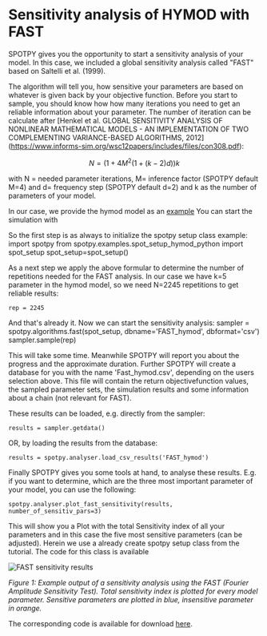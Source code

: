 <script type="text/javascript" src="https://cdn.mathjax.org/mathjax/latest/MathJax.js?config=TeX-AMS_HTML"></script>

# Sensitivity analysis of HYMOD with FAST

SPOTPY gives you the opportunity to start a sensitivity analysis of your model. In this case, we included a global sensitivity analysis called "FAST" based on 
Saltelli et al. (1999).

The algorithm will tell you, how sensitive your parameters are based on whatever is given back by your objective function. Before you start to sample, you should know how how many
iterations you need to get an reliable information about your parameter. The number of iteration can be calculate after [Henkel et al. GLOBAL SENSITIVITY ANALYSIS OF NONLINEAR MATHEMATICAL MODELS - AN 
IMPLEMENTATION OF TWO COMPLEMENTING VARIANCE-BASED ALGORITHMS, 2012] (https://www.informs-sim.org/wsc12papers/includes/files/con308.pdf): 

$$N = (1+4M^2(1+(k-2)d))k$$

with N = needed parameter iterations, M= inference factor (SPOTPY default M=4) and d= frequency step (SPOTPY default d=2) and k as the number of parameters of your model.

In our case, we provide the hymod model as an [example](https://github.com/thouska/spotpy/blob/master/spotpy/examples/spot_setup_hymod_python.py)
You can start the simulation with


So the first step is as always to initialize the spotpy setup class example:
	import spotpy
	from spotpy.examples.spot_setup_hymod_python import spot_setup
	spot_setup=spot_setup()

As a next step we apply the above formular to determine the number of repetitions needed for the FAST analysis. In our case we have k=5 parameter
in the hymod model, so we need N=2245 repetitions to get reliable results:

    rep = 2245

And that's already it. Now we can start the sensitivity analysis:
    sampler = spotpy.algorithms.fast(spot_setup, dbname='FAST_hymod', dbformat='csv')
    sampler.sample(rep)

This will take some time. Meanwhile SPOTPY will report you about the progress and the approximate duration.
Further SPOTPY will create a database for you with the name 'Fast_hymod.csv', depending on the users selection above.
This file will contain the return objectivefunction values, the sampled parameter sets, the simulation results and some information 
about a chain (not relevant for FAST).

These results can be loaded, e.g. directly from the sampler:

	results = sampler.getdata()

OR, by loading the results from the database:

	results = spotpy.analyser.load_csv_results('FAST_hymod')

Finally SPOTPY gives you some tools at hand, to analyse these results. E.g. if you want to determine, which are the three most important parameter of your
model, you can use the following:

    spotpy.analyser.plot_fast_sensitivity(results, number_of_sensitiv_pars=3)
	
This will show you a Plot with the total Sensitivity index of all your parameters and in this case the five most sensitive parameters (can be adjusted).
Herein we use a already create spotpy setup class from the tutorial. The code for this class
is available 


![FAST sensitivity results](../img/FAST_sensitivity.png)

*Figure 1: Example output of a sensitivity analysis using the FAST (Fourier Amplitude Sensitivity Test). 
Total sensitivity index is plotted for every model parameter. Sensitive parameters are plotted in blue, insensitive parameter in orange.*

The corresponding code is available for download [here](https://github.com/thouska/spotpy/blob/master/spotpy/examples/tutorial_fast_hymod.py).
